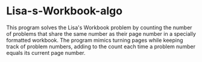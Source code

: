 # Lisa-s-Workbook-algo
This program solves the Lisa's Workbook problem by counting the number of problems that share the same number as their page number in a specially formatted workbook. The program mimics turning pages while keeping track of problem numbers, adding to the count each time a problem number equals its current page number.
